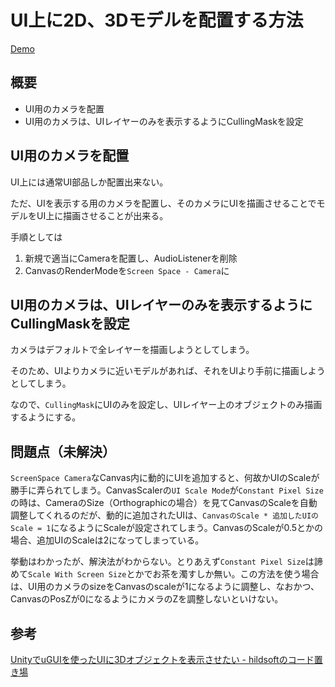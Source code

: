 # UI上に2D、3Dモデルを配置する方法

[Demo](https://ryou.github.io/unity-model-on-ui/Dist/)

## 概要

+ UI用のカメラを配置
+ UI用のカメラは、UIレイヤーのみを表示するようにCullingMaskを設定


## UI用のカメラを配置

UI上には通常UI部品しか配置出来ない。

ただ、UIを表示する用のカメラを配置し、そのカメラにUIを描画させることでモデルをUI上に描画させることが出来る。

手順としては

1. 新規で適当にCameraを配置し、AudioListenerを削除
1. CanvasのRenderModeを`Screen Space - Camera`に

## UI用のカメラは、UIレイヤーのみを表示するようにCullingMaskを設定

カメラはデフォルトで全レイヤーを描画しようとしてしまう。

そのため、UIよりカメラに近いモデルがあれば、それをUIより手前に描画しようとしてしまう。

なので、`CullingMask`にUIのみを設定し、UIレイヤー上のオブジェクトのみ描画するようにする。


## 問題点（未解決）

`ScreenSpace Camera`なCanvas内に動的にUIを追加すると、何故かUIのScaleが勝手に弄られてしまう。CanvasScalerの`UI Scale Mode`が`Constant Pixel Size`の時は、CameraのSize（Orthographicの場合）を見てCanvasのScaleを自動調整してくれるのだが、動的に追加されたUIは、`CanvasのScale * 追加したUIのScale = 1`になるようにScaleが設定されてしまう。CanvasのScaleが0.5とかの場合、追加UIのScaleは2になってしまっている。

挙動はわかったが、解決法がわからない。とりあえず`Constant Pixel Size`は諦めて`Scale With Screen Size`とかでお茶を濁すしか無い。この方法を使う場合は、UI用のカメラのsizeをCanvasのscaleが1になるように調整し、なおかつ、CanvasのPosZが0になるようにカメラのZを調整しないといけない。


## 参考

[UnityでuGUIを使ったUIに3Dオブジェクトを表示させたい - hildsoftのコード置き場](http://code.hildsoft.com/entry/2018/01/10/090000)
